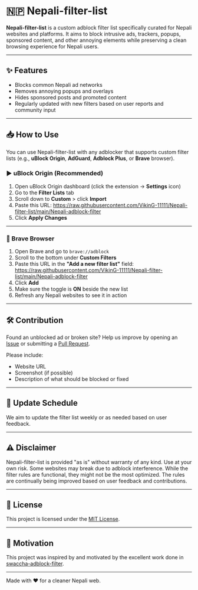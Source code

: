 # 🇳🇵 Nepali-filter-list

**Nepali-filter-list** is a custom adblock filter list specifically curated for Nepali websites and platforms. It aims to block intrusive ads, trackers, popups, sponsored content, and other annoying elements while preserving a clean browsing experience for Nepali users.

---

## ✨ Features

- Blocks common Nepali ad networks
- Removes annoying popups and overlays
- Hides sponsored posts and promoted content
- Regularly updated with new filters based on user reports and community input

---

## 📥 How to Use

You can use Nepali-filter-list with any adblocker that supports custom filter lists (e.g., **uBlock Origin**, **AdGuard**, **Adblock Plus**, or **Brave** browser).

### ▶️ uBlock Origin (Recommended)

1. Open uBlock Origin dashboard (click the extension → **Settings** icon)
2. Go to the **Filter Lists** tab
3. Scroll down to **Custom** > click **Import**
4. Paste this URL: https://raw.githubusercontent.com/VikinG-11111/Nepali-filter-list/main/Nepali-adblock-filter
5. Click **Apply Changes**

---

### 🦁 Brave Browser

1. Open Brave and go to `brave://adblock`
2. Scroll to the bottom under **Custom Filters**
3. Paste this URL in the **"Add a new filter list"** field: https://raw.githubusercontent.com/VikinG-11111/Nepali-filter-list/main/Nepali-adblock-filter
4. Click **Add**
5. Make sure the toggle is **ON** beside the new list
6. Refresh any Nepali websites to see it in action

---

## 🛠️ Contribution

Found an unblocked ad or broken site? Help us improve by opening an [Issue](https://github.com/VikinG-11111/Nepali-filter-list/issues) or submitting a [Pull Request](https://github.com/VikinG-11111/Nepali-filter-list/pulls).

Please include:
- Website URL
- Screenshot (if possible)
- Description of what should be blocked or fixed

---

## 📅 Update Schedule

We aim to update the filter list weekly or as needed based on user feedback.

---

## ⚠️ Disclaimer

Nepali-filter-list is provided "as is" without warranty of any kind. Use at your own risk. Some websites may break due to adblock interference.
While the filter rules are functional, they might not be the most optimized. The rules are continually being improved based on user feedback and contributions.

---

## 📄 License

This project is licensed under the [MIT License](LICENSE).

---

## 🙏 Motivation

This project was inspired by and motivated by the excellent work done in 
[swaccha-adblock-filter](https://github.com/sndsabin/swaccha-adblock-filter).

---

Made with ❤️ for a cleaner Nepali web.
